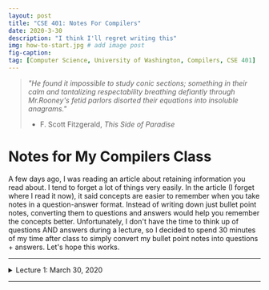 ```yaml
---
layout: post
title: "CSE 401: Notes For Compilers"
date: 2020-3-30
description: "I think I'll regret writing this"
img: how-to-start.jpg # add image post
fig-caption:
tag: [Computer Science, University of Washington, Compilers, CSE 401]
---
```


> *"He found it impossible to study conic sections; something in their calm and tantalizing respectability breathing defiantly through Mr.Rooney's fetid parlors disorted their equations into insoluble anagrams."*
> - F. Scott Fitzgerald, *This Side of Paradise*

# Notes for My Compilers Class

A few days ago, I was reading an article about retaining information you read about. I tend to forget a lot of things very easily. In the article (I forget where I read it now), it said concepts are easier to remember when you take notes in a question-answer format. Instead of writing down just bullet point notes, converting them to questions and answers would help you remember the concepts better. Unfortunately, I don't have the time to think up of questions AND answers during a lecture, so I decided to spend 30 minutes of my time after class to simply convert my bullet point notes into questions + answers. Let's hope this works.

--- 

<details>
<summary>
Lecture 1: March 30, 2020
</summary>

#### Question 1: What is the structure of a Compiler? 

- Answer: Conceptually, a compiler has a front end and a back end. The front end take in source code and compiles it into an intermediate representation. Then, the back-end translates it into target code for machines to read and execute.

#### Question 2: What does the front end consist of? 
- Answer: The front end consists of the Scanner, Parser, and also performs Semantic Analysis. 

#### Question 3: What does the back end consist of? 
- Answer: The back end consists of target code generation and optimization.

#### Question 4: What does the Scanner do?
- Answer: The scanner parses source code and tokenizes the necessary code. It creates a token stream. 

#### Question 5: What does the Parser do? 
- Answer: The parser takes the token stream and creates a Intermediate Representatins (IR). This is usually an Abstract Syntax Tree (AST).

</details>

---